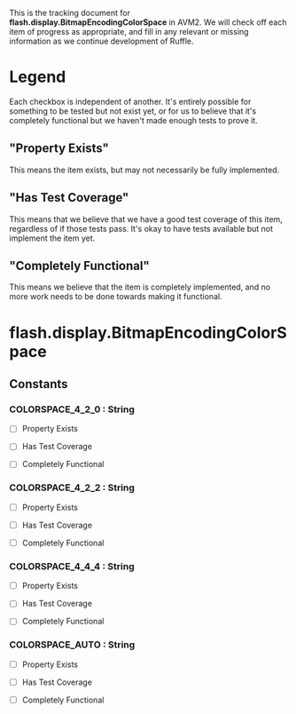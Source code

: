 This is the tracking document for **flash.display.BitmapEncodingColorSpace** in AVM2. We will check off each item of progress as appropriate, and fill in any relevant or missing information as we continue development of Ruffle.
# Legend

Each checkbox is independent of another. It's entirely possible for something to be tested but not exist yet, or for us to believe that it's completely functional but we haven't made enough tests to prove it.
## "Property Exists"

This means the item exists, but may not necessarily be fully implemented.
## "Has Test Coverage"

This means that we believe that we have a good test coverage of this item, regardless of if those tests pass. It's okay to have tests available but not implement the item yet.
## "Completely Functional"

This means we believe that the item is completely implemented, and no more work needs to be done towards making it functional.
# flash.display.BitmapEncodingColorSpace
## Constants
### COLORSPACE_4_2_0 : String

* [ ] Property Exists

* [ ] Has Test Coverage

* [ ] Completely Functional


### COLORSPACE_4_2_2 : String

* [ ] Property Exists

* [ ] Has Test Coverage

* [ ] Completely Functional


### COLORSPACE_4_4_4 : String

* [ ] Property Exists

* [ ] Has Test Coverage

* [ ] Completely Functional


### COLORSPACE_AUTO : String

* [ ] Property Exists

* [ ] Has Test Coverage

* [ ] Completely Functional